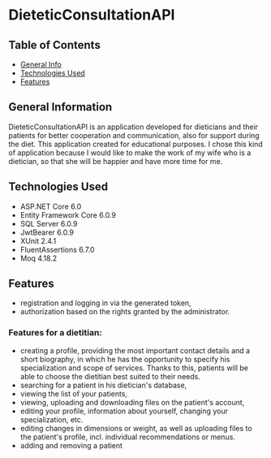 # DieteticConsultationAPI

## Table of Contents
* [General Info](#general-information)
* [Technologies Used](#technologies-used)
* [Features](#features)

## General Information
DieteticConsultationAPI is an application developed for dieticians and their patients for better cooperation and communication, also for support during the diet. This application created for educational purposes. I chose this kind of application because I would like to make the work of my wife who is a dietician, so that she will be happier and have more time for me.

## Technologies Used
- ASP.NET Core 6.0
- Entity Framework Core 6.0.9
- SQL Server 6.0.9
- JwtBearer 6.0.9
- XUnit 2.4.1
- FluentAssertions 6.7.0 
- Moq 4.18.2

## Features
- registration and logging in via the generated token,
- authorization based on the rights granted by the administrator.

### Features for a dietitian:
- creating a profile, providing the most important contact details and a short biography, in which he has the opportunity to specify his specialization and scope of services. Thanks to this, patients will be able to choose the dietitian best suited to their needs.
- searching for a patient in his dietician's database,
- viewing the list of your patients,
- viewing, uploading and downloading files on the patient's account,
- editing your profile, information about yourself, changing your specialization, etc.
- editing changes in dimensions or weight, as well as uploading files to the patient's profile, incl. individual recommendations or menus.
- adding and removing a patient



